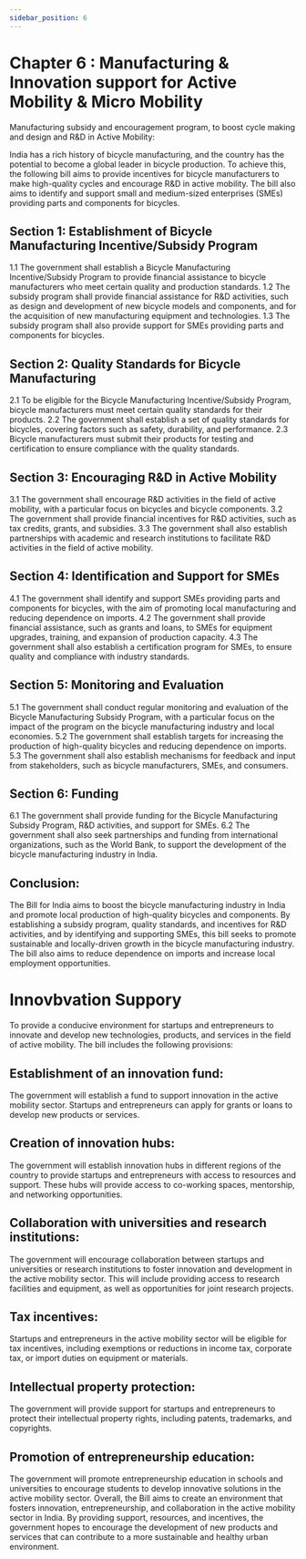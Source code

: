 ```yaml
---
sidebar_position: 6
---
```

# Chapter 6 : Manufacturing & Innovation support  for Active Mobility & Micro Mobility

Manufacturing subsidy and encouragement program, to boost cycle making and design and R&D in Active Mobility:

India has a rich history of bicycle manufacturing, and the country has the potential to become a global leader in bicycle production. To achieve this, the following bill aims to provide incentives for bicycle manufacturers to make high-quality cycles and encourage R&D in active mobility. The bill also aims to identify and support small and medium-sized enterprises (SMEs) providing parts and components for bicycles.

## Section 1: Establishment of Bicycle Manufacturing Incentive/Subsidy Program
1.1 The government shall establish a Bicycle Manufacturing Incentive/Subsidy  Program to provide financial assistance to bicycle manufacturers who meet certain quality and production standards.
1.2 The subsidy program shall provide financial assistance for R&D activities, such as design and development of new bicycle models and components, and for the acquisition of new manufacturing equipment and technologies.
1.3 The subsidy program shall also provide support for SMEs providing parts and components for bicycles.

## Section 2: Quality Standards for Bicycle Manufacturing
2.1 To be eligible for the Bicycle Manufacturing Incentive/Subsidy  Program, bicycle manufacturers must meet certain quality standards for their products.
2.2 The government shall establish a set of quality standards for bicycles, covering factors such as safety, durability, and performance.
2.3 Bicycle manufacturers must submit their products for testing and certification to ensure compliance with the quality standards.

## Section 3: Encouraging R&D in Active Mobility
3.1 The government shall encourage R&D activities in the field of active mobility, with a particular focus on bicycles and bicycle components.
3.2 The government shall provide financial incentives for R&D activities, such as tax credits, grants, and subsidies.
3.3 The government shall also establish partnerships with academic and research institutions to facilitate R&D activities in the field of active mobility.

## Section 4: Identification and Support for SMEs
4.1 The government shall identify and support SMEs providing parts and components for bicycles, with the aim of promoting local manufacturing and reducing dependence on imports.
4.2 The government shall provide financial assistance, such as grants and loans, to SMEs for equipment upgrades, training, and expansion of production capacity.
4.3 The government shall also establish a certification program for SMEs, to ensure quality and compliance with industry standards.

## Section 5: Monitoring and Evaluation
5.1 The government shall conduct regular monitoring and evaluation of the Bicycle Manufacturing Subsidy Program, with a particular focus on the impact of the program on the bicycle manufacturing industry and local economies.
5.2 The government shall establish targets for increasing the production of high-quality bicycles and reducing dependence on imports.
5.3 The government shall also establish mechanisms for feedback and input from stakeholders, such as bicycle manufacturers, SMEs, and consumers.

## Section 6: Funding
6.1 The government shall provide funding for the Bicycle Manufacturing Subsidy Program, R&D activities, and support for SMEs.
6.2 The government shall also seek partnerships and funding from international organizations, such as the World Bank, to support the development of the bicycle manufacturing industry in India.

## Conclusion:
The  Bill for India aims to boost the bicycle manufacturing industry in India and promote local production of high-quality bicycles and components. By establishing a subsidy program, quality standards, and incentives for R&D activities, and by identifying and supporting SMEs, this bill seeks to promote sustainable and locally-driven growth in the bicycle manufacturing industry. The bill also aims to reduce dependence on imports and increase local employment opportunities.

# Innovbvation Suppory 
To provide a conducive environment for startups and entrepreneurs to innovate and develop new technologies, products, and services in the field of active mobility. The bill includes the following provisions:

## Establishment of an innovation fund: 
The government will establish a fund to support innovation in the active mobility sector. Startups and entrepreneurs can apply for grants or loans to develop new products or services.
## Creation of innovation hubs: 
The government will establish innovation hubs in different regions of the country to provide startups and entrepreneurs with access to resources and support. These hubs will provide access to co-working spaces, mentorship, and networking opportunities.
## Collaboration with universities and research institutions: 
The government will encourage collaboration between startups and universities or research institutions to foster innovation and development in the active mobility sector. This will include providing access to research facilities and equipment, as well as opportunities for joint research projects.

## Tax incentives: 
Startups and entrepreneurs in the active mobility sector will be eligible for tax incentives, including exemptions or reductions in income tax, corporate tax, or import duties on equipment or materials.
## Intellectual property protection:
 The government will provide support for startups and entrepreneurs to protect their intellectual property rights, including patents, trademarks, and copyrights.
## Promotion of entrepreneurship education: 
The government will promote entrepreneurship education in schools and universities to encourage students to develop innovative solutions in the active mobility sector.
Overall, the  Bill aims to create an environment that fosters innovation, entrepreneurship, and collaboration in the active mobility sector in India. By providing support, resources, and incentives, the government hopes to encourage the development of new products and services that can contribute to a more sustainable and healthy urban environment.

